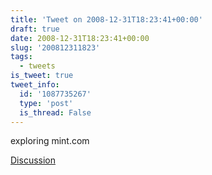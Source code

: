 ```yaml
---
title: 'Tweet on 2008-12-31T18:23:41+00:00'
draft: true
date: 2008-12-31T18:23:41+00:00
slug: '200812311823'
tags:
  - tweets
is_tweet: true
tweet_info:
  id: '1087735267'
  type: 'post'
  is_thread: False
---
```




exploring mint.com

[Discussion](https://x.com/sytelus/status/1087735267)
